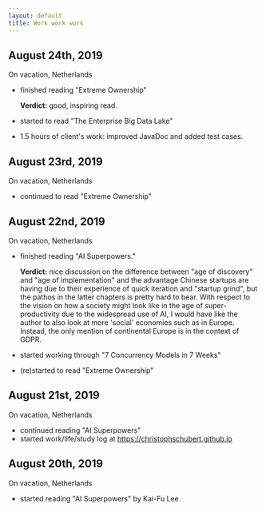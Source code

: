 ```yaml
---
layout: default
title: Work work work
---
```


## August 24th, 2019

On vacation, Netherlands

- finished reading "Extreme Ownership"

	**Verdict:** good, inspiring read.

- started to read "The Enterprise Big Data Lake"
- 1.5 hours of client's work: improved JavaDoc and added test cases.

## August 23rd, 2019

On vacation, Netherlands

- continued to read "Extreme Ownership"

## August 22nd, 2019

On vacation, Netherlands

- finished reading "AI Superpowers."

	**Verdict:** nice discussion on the difference between "age of discovery" and "age of implementation" and the advantage Chinese startups are having due to their experience of quick iteration and "startup grind", but the pathos in the latter chapters is pretty hard to bear. With respect to the vision on how a society might look like in the age of super-productivity due to the widespread use of AI, I would have like the author to also look at more 'social' economies such as in Europe. Instead, the only mention of continental Europe is in the context of GDPR.
- started working through "7 Concurrency Models in 7 Weeks"
- (re)started to read "Extreme Ownership"

## August 21st, 2019

On vacation, Netherlands

- continued reading "AI Superpowers"
- started work/life/study log at https://christophschubert.github.io

## August 20th, 2019

On vacation, Netherlands

-  started reading "AI Superpowers" by Kai-Fu Lee
